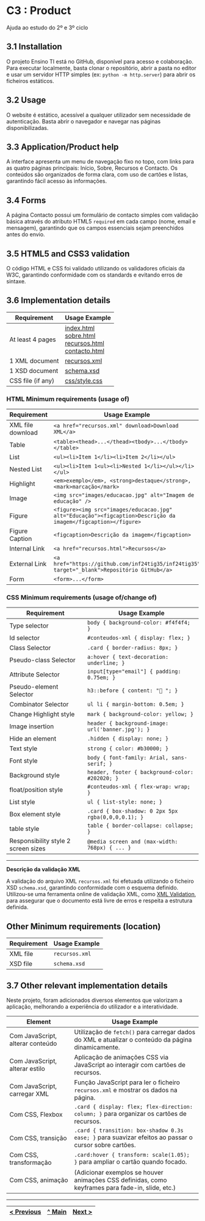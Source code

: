 # C3 : Product

Ajuda ao estudo do 2º e 3º ciclo

## 3.1 Installation


O projeto Ensino TI está no GitHub, disponível para acesso e colaboração. Para executar localmente, basta clonar o repositório, abrir a pasta no editor e usar um servidor HTTP simples (ex: `python -m http.server`) para abrir os ficheiros estáticos.

## 3.2 Usage

O website é estático, acessível a qualquer utilizador sem necessidade de autenticação. Basta abrir o navegador e navegar nas páginas disponibilizadas.

## 3.3 Application/Product help

A interface apresenta um menu de navegação fixo no topo, com links para as quatro páginas principais: Início, Sobre, Recursos e Contacto. Os conteúdos são organizados de forma clara, com uso de cartões e listas, garantindo fácil acesso às informações.

## 3.4 Forms

A página Contacto possui um formulário de contacto simples com validação básica através do atributo HTML5 `required` em cada campo (nome, email e mensagem), garantindo que os campos essenciais sejam preenchidos antes do envio.

## 3.5 HTML5 and CSS3 validation

O código HTML e CSS foi validado utilizando os validadores oficiais da W3C, garantindo conformidade com os standards e evitando erros de sintaxe.

## 3.6 Implementation details

| Requirement          | Usage Example                                                                                                             |
|----------------------|---------------------------------------------------------------------------------------------------------------------------|
| At least 4 pages     | [index.html](https://github.com/inf24tig35/inf24tig35/blob/main/index.html) <br> [sobre.html](https://github.com/inf24tig35/inf24tig35/blob/main/sobre.html) <br> [recursos.html](https://github.com/inf24tig35/inf24tig35/blob/main/recursos.html) <br> [contacto.html](https://github.com/inf24tig35/inf24tig35/blob/main/contacto.html) |
| 1 XML document        | [recursos.xml](https://github.com/inf24tig35/inf24tig35/blob/main/recursos.xml)                                            |
| 1 XSD document        | [schema.xsd](https://github.com/inf24tig35/inf24tig35/blob/main/schema.xsd)                                                |
| CSS file (if any)     | [css/style.css](https://github.com/inf24tig35/inf24tig35/blob/main/css/style.css)                                          |

### HTML Minimum requirements (usage of)

| Requirement     | Usage Example                                                                                           |
|-----------------|-------------------------------------------------------------------------------------------------------|
| XML file download | `<a href="recursos.xml" download>Download XML</a>`                                                    |
| Table           | `<table><thead>...</thead><tbody>...</tbody></table>`                                                 |
| List            | `<ul><li>Item 1</li><li>Item 2</li></ul>`                                                             |
| Nested List     | `<ul><li>Item 1<ul><li>Nested 1</li></ul></li></ul>`                                                  |
| Highlight       | `<em>exemplo</em>, <strong>destaque</strong>, <mark>marcação</mark>`                                  |
| Image           | `<img src="images/educacao.jpg" alt="Imagem de educação" />`                                          |
| Figure          | `<figure><img src="images/educacao.jpg" alt="Educação"><figcaption>Descrição da imagem</figcaption></figure>` |
| Figure Caption  | `<figcaption>Descrição da imagem</figcaption>`                                                       |
| Internal Link   | `<a href="recursos.html">Recursos</a>`                                                                |
| External Link   | `<a href="https://github.com/inf24tig35/inf24tig35" target="_blank">Repositório GitHub</a>`            |
| Form            | `<form>...</form>`                                                                                    |

### CSS Minimum requirements (usage of/change of)

| Requirement             | Usage Example                                    |
|-------------------------|------------------------------------------------|
| Type selector           | `body { background-color: #f4f4f4; }`           |
| Id selector             | `#conteudos-xml { display: flex; }`             |
| Class Selector          | `.card { border-radius: 8px; }`                  |
| Pseudo-class Selector   | `a:hover { text-decoration: underline; }`        |
| Attribute Selector      | `input[type="email"] { padding: 0.75em; }`       |
| Pseudo-element Selector | `h3::before { content: "📄 "; }`                  |
| Combinator Selector     | `ul li { margin-bottom: 0.5em; }`                 |
| Change Highlight style  | `mark { background-color: yellow; }`              |
| Image insertion         | `header { background-image: url('banner.jpg'); }` |
| Hide an element         | `.hidden { display: none; }`                       |
| Text style              | `strong { color: #b30000; }`                       |
| Font style              | `body { font-family: Arial, sans-serif; }`        |
| Background style        | `header, footer { background-color: #202020; }`   |
| float/position style    | `#conteudos-xml { flex-wrap: wrap; }`             |
| List style              | `ul { list-style: none; }`                         |
| Box element style       | `.card { box-shadow: 0 2px 5px rgba(0,0,0,0.1); }`|
| table style             | `table { border-collapse: collapse; }`            |
| Responsibility style 2 screen sizes | `@media screen and (max-width: 768px) { ... }` |

---

**Descrição da validação XML**

A validação do arquivo XML `recursos.xml` foi efetuada utilizando o ficheiro XSD `schema.xsd`, garantindo conformidade com o esquema definido. Utilizou-se uma ferramenta online de validação XML, como [XML Validation](https://www.xmlvalidation.com/), para assegurar que o documento está livre de erros e respeita a estrutura definida.
## Other Minimum requirements (location)

| Requirement                | Usage Example                                       |
|----------------------------|---------------------------------------------------|
| XML file                   | `recursos.xml`                                     |
| XSD file                   | `schema.xsd`                                      |

## 3.7 Other relevant implementation details

Neste projeto, foram adicionados diversos elementos que valorizam a aplicação, melhorando a experiência do utilizador e a interatividade.

| Element                            | Usage Example                                                                                           |
|----------------------------------|-------------------------------------------------------------------------------------------------------|
| Com JavaScript, alterar conteúdo | Utilização de `fetch()` para carregar dados do XML e atualizar o conteúdo da página dinamicamente.    |
| Com JavaScript, alterar estilo   | Aplicação de animações CSS via JavaScript ao interagir com cartões de recursos.                        |
| Com JavaScript, carregar XML     | Função JavaScript para ler o ficheiro `recursos.xml` e mostrar os dados na página.                     |
| Com CSS, Flexbox                 | `.card { display: flex; flex-direction: column; }` para organizar os cartões de recursos.             |
| Com CSS, transição               | `.card { transition: box-shadow 0.3s ease; }` para suavizar efeitos ao passar o cursor sobre cartões. |
| Com CSS, transformação           | `.card:hover { transform: scale(1.05); }` para ampliar o cartão quando focado.                        |
| Com CSS, animação                | (Adicionar exemplos se houver animações CSS definidas, como keyframes para fade-in, slide, etc.)      |

---
[< Previous](cd2.md) | [^ Main](../../../) | [Next >](cd4.md)
:--- | :---: | ---: 
